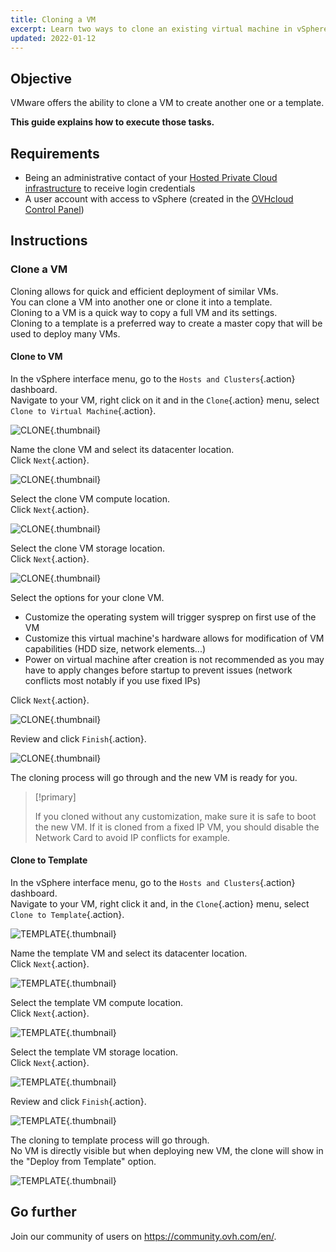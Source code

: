 ```yaml
---
title: Cloning a VM
excerpt: Learn two ways to clone an existing virtual machine in vSphere
updated: 2022-01-12
---
```


## Objective

VMware offers the ability to clone a VM to create another one or a template.

**This guide explains how to execute those tasks.**

## Requirements

- Being an administrative contact of your [Hosted Private Cloud infrastructure](https://www.ovhcloud.com/en/enterprise/products/hosted-private-cloud/) to receive login credentials
- A user account with access to vSphere (created in the [OVHcloud Control Panel](/links/manager))

## Instructions

### Clone a VM

Cloning allows for quick and efficient deployment of similar VMs.<br>
You can clone a VM into another one or clone it into a template.<br>
Cloning to a VM is a quick way to copy a full VM and its settings.<br>
Cloning to a template is a preferred way to create a master copy that will be used to deploy many VMs.

#### Clone to VM

In the vSphere interface menu, go to the `Hosts and Clusters`{.action} dashboard.<br>
Navigate to your VM, right click on it and in the `Clone`{.action} menu, select `Clone to Virtual Machine`{.action}.

![CLONE](images/en08clonevm.png){.thumbnail}

Name the clone VM and select its datacenter location.<br>
Click `Next`{.action}.

![CLONE](images/en09clonename.png){.thumbnail}

Select the clone VM compute location.<br>
Click `Next`{.action}.

![CLONE](images/en10clonecomp.png){.thumbnail}

Select the clone VM storage location.<br>
Click `Next`{.action}.

![CLONE](images/en11clonestor.png){.thumbnail}

Select the options for your clone VM.

- Customize the operating system will trigger sysprep on first use of the VM
- Customize this virtual machine's hardware allows for modification of VM capabilities (HDD size, network elements...)
- Power on virtual machine after creation is not recommended as you may have to apply changes before startup to prevent issues (network conflicts most notably if you use fixed IPs)

Click `Next`{.action}.

![CLONE](images/en12clonecustom.png){.thumbnail}

Review and click `Finish`{.action}.

![CLONE](images/en13clonefinish.png){.thumbnail}

The cloning process will go through and the new VM is ready for you.

> [!primary]
>
> If you cloned without any customization, make sure it is safe to boot the new VM. If it is cloned from a fixed IP VM, you should disable the Network Card to avoid IP conflicts for example.

#### Clone to Template

In the vSphere interface menu, go to the `Hosts and Clusters`{.action} dashboard.<br>
Navigate to your VM, right click it and, in the `Clone`{.action} menu, select `Clone to Template`{.action}.

![TEMPLATE](images/en14clonetemp.png){.thumbnail}

Name the template VM and select its datacenter location.<br>
Click `Next`{.action}.

![TEMPLATE](images/en15clonename.png){.thumbnail}

Select the template VM compute location.<br>
Click `Next`{.action}.

![TEMPLATE](images/en16clonecomp.png){.thumbnail}

Select the template VM storage location.<br>
Click `Next`{.action}.

![TEMPLATE](images/en17clonestor.png){.thumbnail}

Review and click `Finish`{.action}.

![TEMPLATE](images/en18clonefinish.png){.thumbnail}

The cloning to template process will go through.<br>
No VM is directly visible but when deploying new VM, the clone will show in the "Deploy from Template" option.

![TEMPLATE](images/en19deploy.png){.thumbnail}

## Go further

Join our community of users on <https://community.ovh.com/en/>.
